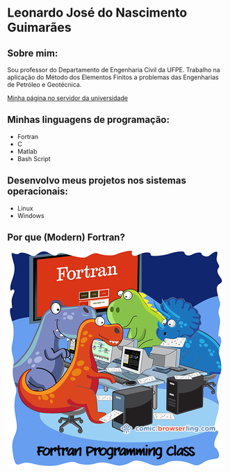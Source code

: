 # Leonardo José do Nascimento Guimarães

## Sobre mim:

Sou professor do Departamento de Engenharia Civil da UFPE.
Trabalho na aplicação do Método dos Elementos Finitos a problemas das Engenharias de Petróleo e Geotécnica.

[Minha página no servidor da universidade](http://www.lmcg.ufpe.br/~leo/)

## Minhas linguagens de programação:

- Fortran
- C
- Matlab
- Bash Script

## Desenvolvo meus projetos nos sistemas operacionais: 

- Linux
- Windows

## Por que (Modern) Fortran?

![](https://github.com/leojnguimaraes/leojnguimaraes.github.io/blob/master/fortran_class.png)


<!---
- 👋 Hi, I’m @leojnguimaraes
- 👀 I’m interested in ...
- 🌱 I’m currently learning ...
- 💞️ I’m looking to collaborate on ...
- 📫 How to reach me ...

leojnguimaraes/leojnguimaraes is a ✨ special ✨ repository because its `README.md` (this file) appears on your GitHub profile.
You can click the Preview link to take a look at your changes.
--->
